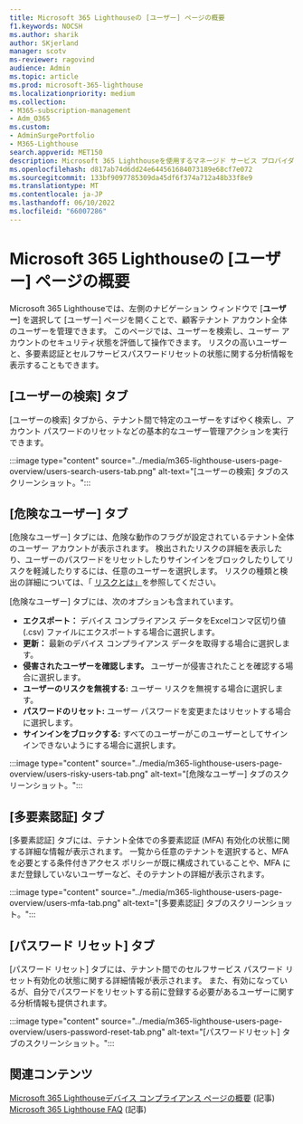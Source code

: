 ```yaml
---
title: Microsoft 365 Lighthouseの [ユーザー] ページの概要
f1.keywords: NOCSH
ms.author: sharik
author: SKjerland
manager: scotv
ms-reviewer: ragovind
audience: Admin
ms.topic: article
ms.prod: microsoft-365-lighthouse
ms.localizationpriority: medium
ms.collection:
- M365-subscription-management
- Adm_O365
ms.custom:
- AdminSurgePortfolio
- M365-Lighthouse
search.appverid: MET150
description: Microsoft 365 Lighthouseを使用するマネージド サービス プロバイダー (MSP) の場合は、[ユーザー] ページについて説明します。
ms.openlocfilehash: d817ab74d6dd24e644561684073189e68cf7e072
ms.sourcegitcommit: 133bf9097785309da45df6f374a712a48b33f8e9
ms.translationtype: MT
ms.contentlocale: ja-JP
ms.lasthandoff: 06/10/2022
ms.locfileid: "66007286"
---
```

# <a name="overview-of-the-users-page-in-microsoft-365-lighthouse"></a>Microsoft 365 Lighthouseの [ユーザー] ページの概要 

Microsoft 365 Lighthouseでは、左側のナビゲーション ウィンドウで [**ユーザー**] を選択して [ユーザー] ページを開くことで、顧客テナント アカウント全体のユーザーを管理できます。 このページでは、ユーザーを検索し、ユーザー アカウントのセキュリティ状態を評価して操作できます。 リスクの高いユーザーと、多要素認証とセルフサービスパスワードリセットの状態に関する分析情報を表示することもできます。  
  
## <a name="search-users-tab"></a>[ユーザーの検索] タブ  
  
[ユーザーの検索] タブから、テナント間で特定のユーザーをすばやく検索し、アカウント パスワードのリセットなどの基本的なユーザー管理アクションを実行できます。

:::image type="content" source="../media/m365-lighthouse-users-page-overview/users-search-users-tab.png" alt-text="[ユーザーの検索] タブのスクリーンショット。":::

## <a name="risky-users-tab"></a>[危険なユーザー] タブ

[危険なユーザー] タブには、危険な動作のフラグが設定されているテナント全体のユーザー アカウントが表示されます。 検出されたリスクの詳細を表示したり、ユーザーのパスワードをリセットしたりサインインをブロックしたりしてリスクを軽減したりするには、任意のユーザーを選択します。 リスクの種類と検出の詳細については、「 [リスクとは」](/azure/active-directory/identity-protection/concept-identity-protection-risks)を参照してください。

[危険なユーザー] タブには、次のオプションも含まれています。
- **エクスポート：** デバイス コンプライアンス データをExcelコンマ区切り値 (.csv) ファイルにエクスポートする場合に選択します。
- **更新：** 最新のデバイス コンプライアンス データを取得する場合に選択します。
- **侵害されたユーザーを確認します。** ユーザーが侵害されたことを確認する場合に選択します。
- **ユーザーのリスクを無視する:** ユーザー リスクを無視する場合に選択します。  
- **パスワードのリセット:** ユーザー パスワードを変更またはリセットする場合に選択します。
- **サインインをブロックする:** すべてのユーザーがこのユーザーとしてサインインできないようにする場合に選択します。

:::image type="content" source="../media/m365-lighthouse-users-page-overview/users-risky-users-tab.png" alt-text="[危険なユーザー] タブのスクリーンショット。":::

## <a name="multifactor-authentication-tab"></a>[多要素認証] タブ

[多要素認証] タブには、テナント全体での多要素認証 (MFA) 有効化の状態に関する詳細な情報が表示されます。 一覧から任意のテナントを選択すると、MFA を必要とする条件付きアクセス ポリシーが既に構成されていることや、MFA にまだ登録していないユーザーなど、そのテナントの詳細が表示されます。

:::image type="content" source="../media/m365-lighthouse-users-page-overview/users-mfa-tab.png" alt-text="[多要素認証] タブのスクリーンショット。":::

## <a name="password-reset-tab"></a>[パスワード リセット] タブ

[パスワード リセット] タブには、テナント間でのセルフサービス パスワード リセット有効化の状態に関する詳細情報が表示されます。 また、有効になっているが、自分でパスワードをリセットする前に登録する必要があるユーザーに関する分析情報も提供されます。

:::image type="content" source="../media/m365-lighthouse-users-page-overview/users-password-reset-tab.png" alt-text="[パスワードリセット] タブのスクリーンショット。":::

## <a name="related-content"></a>関連コンテンツ

[Microsoft 365 Lighthouseデバイス コンプライアンス ページの概要](m365-lighthouse-device-compliance-page-overview.md) (記事)\
[Microsoft 365 Lighthouse FAQ](m365-lighthouse-faq.yml) (記事)

